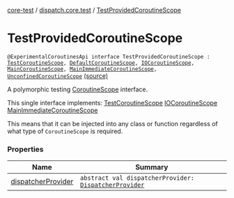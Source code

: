 [core-test](../../index.md) / [dispatch.core.test](../index.md) / [TestProvidedCoroutineScope](./index.md)

# TestProvidedCoroutineScope

`@ExperimentalCoroutinesApi interface TestProvidedCoroutineScope : `[`TestCoroutineScope`](https://kotlin.github.io/kotlinx.coroutines/kotlinx-coroutines-core/kotlinx.coroutines.test/-test-coroutine-scope/index.html)`, `[`DefaultCoroutineScope`](https://rbusarow.github.io/Dispatch/core/dispatch.core/-default-coroutine-scope/index.md)`, `[`IOCoroutineScope`](https://rbusarow.github.io/Dispatch/core/dispatch.core/-i-o-coroutine-scope/index.md)`, `[`MainCoroutineScope`](https://rbusarow.github.io/Dispatch/core/dispatch.core/-main-coroutine-scope/index.md)`, `[`MainImmediateCoroutineScope`](https://rbusarow.github.io/Dispatch/core/dispatch.core/-main-immediate-coroutine-scope/index.md)`, `[`UnconfinedCoroutineScope`](https://rbusarow.github.io/Dispatch/core/dispatch.core/-unconfined-coroutine-scope/index.md) [(source)](https://github.com/RBusarow/Dispatch/tree/master/core-test/src/main/java/dispatch/core/test/TestProvidedCoroutineScope.kt#L38)

A polymorphic testing [CoroutineScope](https://kotlin.github.io/kotlinx.coroutines/kotlinx-coroutines-core/kotlinx.coroutines/-coroutine-scope/index.html) interface.

This single interface implements:
[TestCoroutineScope](https://rbusarow.github.io/Dispatch/core/dispatch.core/-default-coroutine-scope/index.md)
[IOCoroutineScope](https://rbusarow.github.io/Dispatch/core/dispatch.core/-main-coroutine-scope/index.md)
[MainImmediateCoroutineScope](https://rbusarow.github.io/Dispatch/core/dispatch.core/-unconfined-coroutine-scope/index.md)

This means that it can be injected into any class or function
regardless of what type of `CoroutineScope` is required.

### Properties

| Name | Summary |
|---|---|
| [dispatcherProvider](dispatcher-provider.md) | `abstract val dispatcherProvider: `[`DispatcherProvider`](https://rbusarow.github.io/Dispatch/core/dispatch.core/-dispatcher-provider/index.md) |
